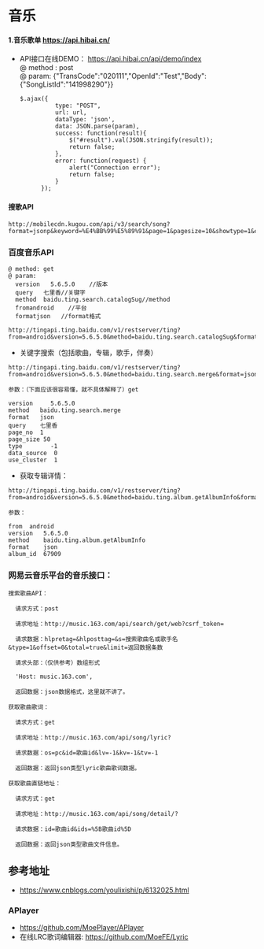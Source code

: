 # 音乐

#### 1.音乐歌单 https://api.hibai.cn/
* API接口在线DEMO： https://api.hibai.cn/api/demo/index  
  @ method : post  
  @ param: {"TransCode":"020111","OpenId":"Test","Body":{"SongListId":"141998290"}}
  ```
  $.ajax({
            type: "POST",
            url: url,
            dataType: 'json',
            data: JSON.parse(param),
            success: function(result){
				$("#result").val(JSON.stringify(result));
                return false;
            },
            error: function(request) {
                alert("Connection error");
                return false;
            }
        });
  ```


#### 搜歌API
```
http://mobilecdn.kugou.com/api/v3/search/song?format=jsonp&keyword=%E4%BB%99%E5%89%91&page=1&pagesize=10&showtype=1&callback=kgJSONP238513750
```

### 百度音乐API
```
@ method: get
@ param: 
  version   5.6.5.0    //版本
  query   七里香//关键字
  method  baidu.ting.search.catalogSug//method
  fromandroid    //平台
  formatjson   //format格式
  
http://tingapi.ting.baidu.com/v1/restserver/ting?from=android&version=5.6.5.0&method=baidu.ting.search.catalogSug&format=json&query=%E4%B8%83%E9%87%8C%E9%A6%99
```
- 关键字搜索（包括歌曲，专辑，歌手，伴奏）
```
http://tingapi.ting.baidu.com/v1/restserver/ting?from=android&version=5.6.5.0&method=baidu.ting.search.merge&format=json&query=%E4%B8%83%E9%87%8C%E9%A6%99&page_no=1&page_size=50&type=-1&data_source=0&use_cluster=1 

参数：（下面应该很容易懂，就不具体解释了）get

version     5.6.5.0
method   baidu.ting.search.merge
format   json
query    七里香
page_no  1
page_size 50
type        -1
data_source  0
use_cluster  1
```
- 获取专辑详情：
```
http://tingapi.ting.baidu.com/v1/restserver/ting?from=android&version=5.6.5.0&method=baidu.ting.album.getAlbumInfo&format=json&album_id=67909

参数：

from  android
version   5.6.5.0
method    baidu.ting.album.getAlbumInfo
format    json
album_id  67909

```

### 网易云音乐平台的音乐接口：
```
搜索歌曲API：

  请求方式：post

  请求地址：http://music.163.com/api/search/get/web?csrf_token=

  请求数据：hlpretag=&hlposttag=&s=搜索歌曲名或歌手名&type=1&offset=0&total=true&limit=返回数据条数

  请求头部：（仅供参考）数组形式

  'Host: music.163.com',

  返回数据：json数据格式，这里就不讲了。

获取歌曲歌词：

  请求方式：get

  请求地址：http://music.163.com/api/song/lyric?

  请求数据：os=pc&id=歌曲id&lv=-1&kv=-1&tv=-1

  返回数据：返回json类型lyric歌曲歌词数据。

获取歌曲直链地址：

  请求方式：get

  请求地址：http://music.163.com/api/song/detail/?

  请求数据：id=歌曲id&ids=%5B歌曲id%5D

  返回数据：返回json类型歌曲文件信息。
```


## 参考地址
* https://www.cnblogs.com/youlixishi/p/6132025.html

### APlayer

* https://github.com/MoePlayer/APlayer
* 在线LRC歌词编辑器: https://github.com/MoeFE/Lyric
